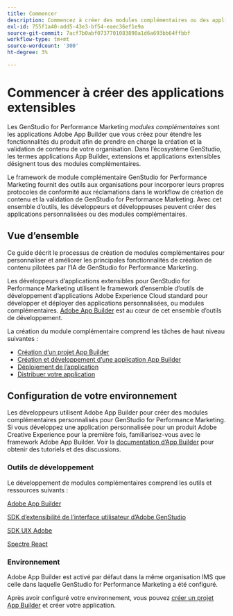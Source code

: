 ```yaml
---
title: Commencer
description: Commencez à créer des modules complémentaires ou des applications App Builder qui étendent GenStudio for Performance Marketing.
exl-id: 755f1a40-add5-43e3-bf54-eaec36ef1e9a
source-git-commit: 7acf7b0abf0737701083890a1d6a693bb64ffbbf
workflow-type: tm+mt
source-wordcount: '300'
ht-degree: 3%

---
```


# Commencer à créer des applications extensibles

Les GenStudio for Performance Marketing _modules complémentaires_ sont les applications Adobe App Builder que vous créez pour étendre les fonctionnalités du produit afin de prendre en charge la création et la validation de contenu de votre organisation. Dans l’écosystème GenStudio, les termes applications App Builder, extensions et applications extensibles désignent tous des modules complémentaires.

Le framework de module complémentaire GenStudio for Performance Marketing fournit des outils aux organisations pour incorporer leurs propres protocoles de conformité aux réclamations dans le workflow de création de contenu et la validation de GenStudio for Performance Marketing. Avec cet ensemble d’outils, les développeurs et développeuses peuvent créer des applications personnalisées ou des modules complémentaires.

## Vue d’ensemble

Ce guide décrit le processus de création de modules complémentaires pour personnaliser et améliorer les principales fonctionnalités de création de contenu pilotées par l’IA de GenStudio for Performance Marketing.

Les développeurs d’applications extensibles pour GenStudio for Performance Marketing utilisent le framework d’ensemble d’outils de développement d’applications Adobe Experience Cloud standard pour développer et déployer des applications personnalisées, ou modules complémentaires. [Adobe App Builder](https://developer.adobe.com/app-builder/) est au cœur de cet ensemble d’outils de développement.

La création du module complémentaire comprend les tâches de haut niveau suivantes :

* [Création d’un projet App Builder](create-project.md)
* [Création et développement d’une application App Builder](create-app.md)
* [Déploiement de l’application](deploy-app.md)
* [Distribuer votre application](distribute-app.md)

## Configuration de votre environnement

Les développeurs utilisent Adobe App Builder pour créer des modules complémentaires personnalisés pour GenStudio for Performance Marketing. Si vous développez une application personnalisée pour un produit Adobe Creative Experience pour la première fois, familiarisez-vous avec le framework Adobe App Builder. Voir la [documentation d’App Builder](https://developer.adobe.com/app-builder/docs/overview/) pour obtenir des tutoriels et des discussions.

### Outils de développement

Le développement de modules complémentaires comprend les outils et ressources suivants :

[Adobe App Builder](https://developer.adobe.com/app-builder/)

[SDK d’extensibilité de l’interface utilisateur d’Adobe GenStudio](https://github.com/adobe/genstudio-uix-sdk)

[SDK UIX Adobe](https://github.com/adobe/uix-sdk)

[ Spectre React ](https://react-spectrum.adobe.com/react-spectrum/getting-started.html)

### Environnement

Adobe App Builder est activé par défaut dans la même organisation IMS que celle dans laquelle GenStudio for Performance Marketing a été configuré.

Après avoir configuré votre environnement, vous pouvez [créer un projet App Builder](create-project.md) et créer votre application.
